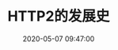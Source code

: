 ---
title: HTTP2的发展史
date: '2020-05-07 09:47:00'
sidebar: true
categories:
 - 网络
tags:
 - http2
 - tcp
publish: true
---